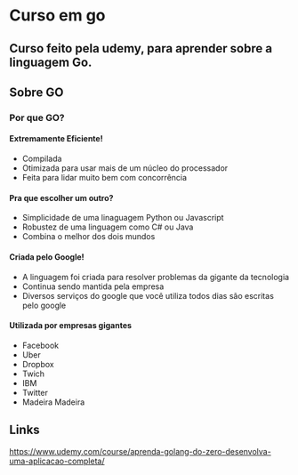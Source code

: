 # Curso em go

## Curso feito pela udemy, para aprender sobre a linguagem Go.

## Sobre GO

### Por que GO?

#### Extremamente Eficiente!

- Compilada
- Otimizada para usar mais de um núcleo do processador
- Feita para lidar muito bem com concorrência

#### Pra que escolher um outro?

- Simplicidade de uma linaguagem Python ou Javascript
- Robustez de uma linguagem como C# ou Java
- Combina o melhor dos dois mundos

#### Criada pelo Google!

- A linguagem foi criada para resolver problemas da gigante da tecnologia
- Continua sendo mantida pela empresa
- Diversos serviços do google que você utiliza todos dias são escritas pelo google

#### Utilizada por empresas gigantes

- Facebook
- Uber
- Dropbox
- Twich
- IBM
- Twitter
- Madeira Madeira

## Links

https://www.udemy.com/course/aprenda-golang-do-zero-desenvolva-uma-aplicacao-completa/
